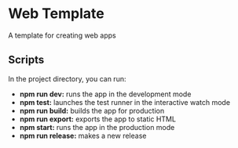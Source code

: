 # Web Template

A template for creating web apps

## Scripts

In the project directory, you can run:

- **npm run dev:** runs the app in the development mode
- **npm test:** launches the test runner in the interactive watch mode
- **npm run build:** builds the app for production
- **npm run export:** exports the app to static HTML
- **npm start:** runs the app in the production mode
- **npm run release:** makes a new release
